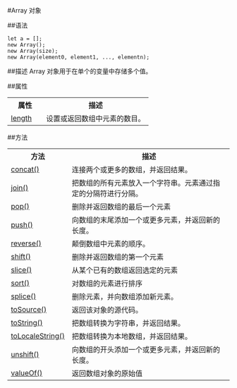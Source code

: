 #Array 对象

##语法
```
let a = [];
new Array();
new Array(size);
new Array(element0, element1, ..., elementn);
```
##描述
Array 对象用于在单个的变量中存储多个值。

##属性
<table class="dataintable">
  <tbody><tr>
    <th style="width:25%">属性</th>
    <th>描述</th>
  </tr>
  <tr>
    <td><a target="_blank" href="http://www.w3school.com.cn/jsref/jsref_length_array.asp" target="_blank">length</a></td>
    <td>设置或返回数组中元素的数目。</td>
  </tr>
</tbody></table>

##方法
<table class="dataintable">
  <tbody><tr>
    <th style="width:25%">方法</th>
    <th>描述</th>
  </tr>
  <tr>
    <td><a target="_blank" href="http://www.w3school.com.cn/jsref/jsref_concat_array.asp">concat()</a></td>
    <td>连接两个或更多的数组，并返回结果。</td>
  </tr>
  <tr>
    <td><a target="_blank" href="http://www.w3school.com.cn/jsref/jsref_join.asp">join()</a></td>
    <td>把数组的所有元素放入一个字符串。元素通过指定的分隔符进行分隔。</td>
  </tr>
  <tr>
    <td><a target="_blank" href="http://www.w3school.com.cn/jsref/jsref_pop.asp">pop()</a></td>
    <td>删除并返回数组的最后一个元素</td>
  </tr>
  <tr>
    <td><a target="_blank" href="http://www.w3school.com.cn/jsref/jsref_push.asp">push()</a></td>
    <td>向数组的末尾添加一个或更多元素，并返回新的长度。</td>
  </tr>
  <tr>
    <td><a target="_blank" href="http://www.w3school.com.cn/jsref/jsref_reverse.asp">reverse()</a></td>
    <td>颠倒数组中元素的顺序。</td>
  </tr>
  <tr>
    <td><a target="_blank" href="http://www.w3school.com.cn/jsref/jsref_shift.asp">shift()</a></td>
    <td>删除并返回数组的第一个元素</td>
  </tr>
  <tr>
    <td><a target="_blank" href="http://www.w3school.com.cn/jsref/jsref_slice_array.asp">slice()</a></td>
    <td>从某个已有的数组返回选定的元素</td>
  </tr>
  <tr>
    <td><a target="_blank" href="http://www.w3school.com.cn/jsref/jsref_sort.asp">sort()</a></td>
    <td>对数组的元素进行排序</td>
  </tr>
  <tr>
    <td><a target="_blank" href="http://www.w3school.com.cn/jsref/jsref_splice.asp">splice()</a></td>
    <td>删除元素，并向数组添加新元素。</td>
  </tr>
  <tr>
    <td><a target="_blank" href="http://www.w3school.com.cn/jsref/jsref_tosource_array.asp">toSource()</a></td>
    <td>返回该对象的源代码。</td>
  </tr>
  <tr>
    <td><a target="_blank" href="http://www.w3school.com.cn/jsref/jsref_toString_array.asp">toString()</a></td>
    <td>把数组转换为字符串，并返回结果。</td>
  </tr>
  <tr>
    <td><a target="_blank" href="http://www.w3school.com.cn/jsref/jsref_toLocaleString_array.asp">toLocaleString()</a></td>
    <td>把数组转换为本地数组，并返回结果。</td>
  </tr>
  <tr>
    <td><a target="_blank" href="http://www.w3school.com.cn/jsref/jsref_unshift.asp">unshift()</a></td>
    <td>向数组的开头添加一个或更多元素，并返回新的长度。</td>
  </tr>
  <tr>
    <td><a target="_blank" href="http://www.w3school.com.cn/jsref/jsref_valueof_array.asp">valueOf()</a></td>
    <td>返回数组对象的原始值</td>
  </tr>
</tbody></table>
